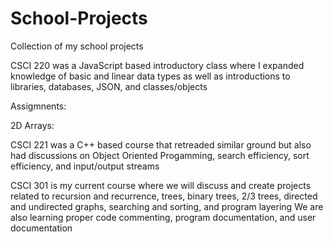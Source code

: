 # School-Projects
Collection of my school projects

CSCI 220 was a JavaScript based introductory class where I expanded knowledge of basic and linear data types
as well as introductions to libraries, databases, JSON, and classes/objects

Assigmnents:

2D Arrays:[](url)

CSCI 221 was a C++ based course that retreaded similar ground but also had discussions on Object Oriented Progamming, search efficiency, sort efficiency, and input/output streams

CSCI 301 is my current course where we will discuss and create projects related to recursion and recurrence, trees, binary
trees, 2/3 trees, directed and undirected graphs, searching and sorting, and program layering
We are also learning proper code commenting, program documentation, and user documentation 

